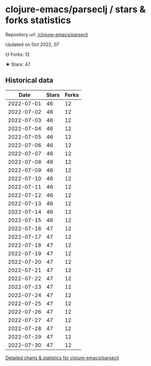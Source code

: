 # clojure-emacs/parseclj / stars & forks statistics

Repository url: [/clojure-emacs/parseclj](https://github.com/clojure-emacs/parseclj)

Updated on Oct 2022, 07

☋ Forks: 12

★ Stars: 47

## Historical data
| Date | Stars | Forks |
|------|-------|-------|
| 2022-07-01 | 46 | 12 | 
| 2022-07-02 | 46 | 12 | 
| 2022-07-03 | 46 | 12 | 
| 2022-07-04 | 46 | 12 | 
| 2022-07-05 | 46 | 12 | 
| 2022-07-06 | 46 | 12 | 
| 2022-07-07 | 46 | 12 | 
| 2022-07-08 | 46 | 12 | 
| 2022-07-09 | 46 | 12 | 
| 2022-07-10 | 46 | 12 | 
| 2022-07-11 | 46 | 12 | 
| 2022-07-12 | 46 | 12 | 
| 2022-07-13 | 46 | 12 | 
| 2022-07-14 | 46 | 12 | 
| 2022-07-15 | 46 | 12 | 
| 2022-07-16 | 47 | 12 | 
| 2022-07-17 | 47 | 12 | 
| 2022-07-18 | 47 | 12 | 
| 2022-07-19 | 47 | 12 | 
| 2022-07-20 | 47 | 12 | 
| 2022-07-21 | 47 | 12 | 
| 2022-07-22 | 47 | 12 | 
| 2022-07-23 | 47 | 12 | 
| 2022-07-24 | 47 | 12 | 
| 2022-07-25 | 47 | 12 | 
| 2022-07-26 | 47 | 12 | 
| 2022-07-27 | 47 | 12 | 
| 2022-07-28 | 47 | 12 | 
| 2022-07-29 | 47 | 12 | 
| 2022-07-30 | 47 | 12 | 


[Detailed charts & statistics for clojure-emacs/parseclj](https://reviewgithub.com/rep/clojure-emacs/parseclj)
